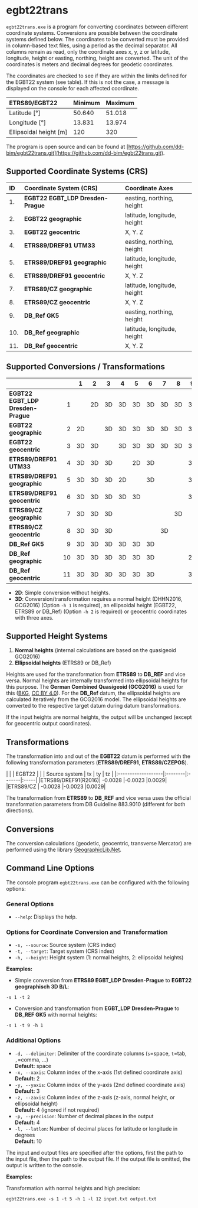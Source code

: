 ﻿# egbt22trans

`egbt22trans.exe` is a program for converting coordinates between different coordinate systems. Conversions are possible between the coordinate systems defined below. The coordinates to be converted must be provided in column-based text files, using a period as the decimal separator. All columns remain as read, only the coordinate axes x, y, z or latitude, longitude, height or easting, northing, height are converted. The unit of the coordinates is meters and decimal degrees for geodetic coordinates.

The coordinates are checked to see if they are within the limits defined for the EGBT22 system (see table). If this is not the case, a message is displayed on the console for each affected coordinate.

| ETRS89/EGBT22          | Minimum | Maximum |
|:-----------------------|:--------|:--------|
| Latitude [°]           | 50.640  | 51.018  |
| Longitude [°]          | 13.831  | 13.974  |
| Ellipsoidal height [m] | 120     | 320     |

The program is open source and can be found at [https://github.com/dd-bim/egbt22trans.git](https://github.com/dd-bim/egbt22trans.git).

## Supported Coordinate Systems (CRS)

|ID | Coordinate System (CRS)          | Coordinate Axes             |
|:--|:---------------------------------|:----------------------------|
|1. |**EGBT22 EGBT_LDP Dresden-Prague**| easting, northing, height   |
|2. |**EGBT22 geographic**             | latitude, longitude, height |
|3. |**EGBT22 geocentric**             | X, Y. Z                     |
|4. |**ETRS89/DREF91 UTM33**           | easting, northing, height   |
|5. |**ETRS89/DREF91 geographic**      | latitude, longitude, height |
|6. |**ETRS89/DREF91 geocentric**      | X, Y. Z                     |
|7. |**ETRS89/CZ geographic**          | latitude, longitude, height |
|8. |**ETRS89/CZ geocentric**          | X, Y. Z                     |
|9. |**DB_Ref GK5**                    | easting, northing, height   |
|10.|**DB_Ref geographic**             | latitude, longitude, height |
|11.|**DB_Ref geocentric**             | X, Y. Z                     |

## Supported Conversions / Transformations

|                                   |    | 1  | 2  | 3  | 4  | 5  | 6  | 7  | 8  | 9  | 10 | 11 |
| :---------------------------------|---:|:--:|:--:|:--:|:--:|:--:|:--:|:--:|:--:|:--:|:--:|:--:|
| **EGBT22 EGBT_LDP Dresden-Prague**| 1  |    | 2D | 3D | 3D | 3D | 3D | 3D | 3D | 3D | 3D | 3D |
| **EGBT22 geographic**             | 2  | 2D |    | 3D | 3D | 3D | 3D | 3D | 3D | 3D | 3D | 3D |
| **EGBT22 geocentric**             | 3  | 3D | 3D |    | 3D | 3D | 3D | 3D | 3D | 3D | 3D | 3D |
| **ETRS89/DREF91 UTM33**           | 4  | 3D | 3D | 3D |    | 2D | 3D |    |    | 3D | 3D | 3D |
| **ETRS89/DREF91 geographic**      | 5  | 3D | 3D | 3D | 2D |    | 3D |    |    | 3D | 3D | 3D |
| **ETRS89/DREF91 geocentric**      | 6  | 3D | 3D | 3D | 3D | 3D |    |    |    | 3D | 3D | 3D |
| **ETRS89/CZ geographic**          | 7  | 3D | 3D | 3D |    |    |    |    | 3D |    |    |    |
| **ETRS89/CZ geocentric**          | 8  | 3D | 3D | 3D |    |    |    | 3D |    |    |    |    |
| **DB_Ref GK5**                    | 9  | 3D | 3D | 3D | 3D | 3D | 3D |    |    |    | 2D | 3D |
| **DB_Ref geographic**             | 10 | 3D | 3D | 3D | 3D | 3D | 3D |    |    | 2D |    | 3D |
| **DB_Ref geocentric**             | 11 | 3D | 3D | 3D | 3D | 3D | 3D |    |    | 3D | 3D |    |

- **2D**: Simple conversion without heights.  
- **3D**: Conversion/transformation requires a normal height (DHHN2016, GCG2016) (Option `-h 1` is required), an ellipsoidal height (EGBT22, ETRS89 or DB_Ref) (Option `-h 2` is required) or geocentric coordinates with three axes.

## Supported Height Systems

1. **Normal heights** (internal calculations are based on the quasigeoid GCG2016)  
2. **Ellipsoidal heights** (ETRS89 or DB_Ref)  

Heights are used for the transformation from **ETRS89** to **DB_REF** and vice versa. Normal heights are internally transformed into ellipsoidal heights for this purpose. The **German Combined Quasigeoid (GCG2016)** is used for this ([BKG](https://www.bkg.bund.de/), [CC BY 4.0](https://creativecommons.org/licenses/by/4.0/)). For the **DB_Ref** datum, the ellipsoidal heights are calculated iteratively from the GCG2016 model. The ellipsoidal heights are converted to the respective target datum during datum transformations.

If the input heights are normal heights, the output will be unchanged (except for geocentric output coordinates).

## Transformations

The transformation into and out of the **EGBT22** datum is performed with the following transformation parameters (**ETRS89/DREF91**, **ETRS89/CZEPOS**).

|                    |         | EGBT22 |      |
|  Source system     | tx      | ty     | tz   |
|:-------------------|:--------|:-------|:-----|
|ETRS89/DREF91(R2016)| -0.0028 |-0.0023 |0.0029|
|ETRS89/CZ           | -0.0028 |-0.0023 |0.0029|

The transformation from **ETRS89** to **DB_REF** and vice versa uses the official transformation parameters from DB Guideline 883.9010 (different for both directions).  

## Conversions

The conversion calculations (geodetic, geocentric, transverse Mercator) are performed using the library [GeographicLib.Net](https://github.com/noelex/GeographicLib.NET).

## Command Line Options

The console program `egbt22trans.exe` can be configured with the following options:

### General Options

- `--help`: Displays the help.

### Options for Coordinate Conversion and Transformation

- `-s, --source`: Source system (CRS index)  
- `-t, --target`: Target system (CRS index)  
- `-h, --height`: Height system (1: normal heights, 2: ellipsoidal heights)  

**Examples:**

- Simple conversion from **ETRS89 EGBT_LDP Dresden-Prague** to **EGBT22 geographisch 3D B/L**:    
```
-s 1 -t 2
```
- Conversion and transformation from **EGBT_LDP Dresden-Prague** to **DB_REF GK5** with normal heights: 
```
-s 1 -t 9 -h 1
```

### Additional Options

- `-d, --delimiter`: Delimiter of the coordinate columns (`s`=space, `t`=tab, `,`=comma, ...)  
  **Default:** space  
- `-x, --xaxis`: Column index of the x-axis (1st defined coordinate axis)  
  **Default:** 2  
- `-y, --yaxis`: Column index of the y-axis (2nd defined coordinate axis)  
  **Default:** 3  
- `-z, --zaxis`: Column index of the z-axis (z-axis, normal height, or ellipsoidal height)  
  **Default:** 4 (ignored if not required)  
- `-p, --precision`: Number of decimal places in the output  
  **Default:** 4  
- `-l, --latlon`: Number of decimal places for latitude or longitude in degrees  
  **Default:** 10  

The input and output files are specified after the options, first the path to the input file, then the path to the output file. If the output file is omitted, the output is written to the console.

**Examples:**

Transformation with normal heights and high precision:  
```
egbt22trans.exe -s 1 -t 5 -h 1 -l 12 input.txt output.txt
```
